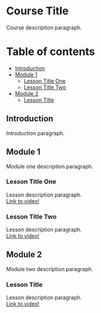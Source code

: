 # Course Title
Course description paragraph.

# Table of contents

* [Introduction](#introduction)
* [Module 1](#module-1)
  * [Lesson Title One](#lesson-title-one)
  * [Lesson Title Two](#lesson-title-two)
* [Module 2](#module-2)
  * [Lesson Title](#lesson-title)


## Introduction
Introduction paragraph.

## Module 1
Module one description paragraph.

### Lesson Title One
Lesson description paragraph.   
[Link to video!](http://google.com)

### Lesson Title Two
Lesson description paragraph.     
[Link to video!](http://mit.edu)

## Module 2
Module two description paragraph.

### Lesson Title
Lesson description paragraph.     
[Link to video!](http://amazon.com)
